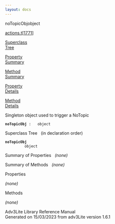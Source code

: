 ```yaml
---
layout: docs
---
```

<span class="title">noTopicObj</span><span class="type">object</span>

[actions.t](../file/actions.t.html)\[[1771](../source/actions.t.html#1771)\]

[Superclass  
Tree](#_SuperClassTree_)

[Property  
Summary](#_PropSummary_)

[Method  
Summary](#_MethodSummary_)

[Property  
Details](#_Properties_)

[Method  
Details](#_Methods_)



Singleton object used to trigger a NoTopic

**`noTopicObj`**` :   object`



<span id="_SuperClassTree_"></span>



<span class="hdln">Superclass Tree</span>   (in declaration order)



**`noTopicObj`**  
`         object`  
<span id="_PropSummary_"></span>



<span class="hdln">Summary of Properties</span>  
*(none)* <span id="_MethodSummary_"></span>



<span class="hdln">Summary of Methods</span>  
*(none)* <span id="_Properties_"></span>



<span class="hdln">Properties</span>  



*(none)* <span id="_Methods_"></span>



<span class="hdln">Methods</span>  



*(none)*



Adv3Lite Library Reference Manual  
Generated on 15/03/2023 from adv3Lite version 1.6.1


